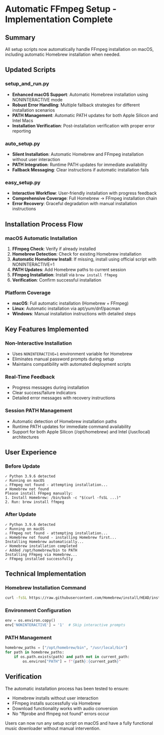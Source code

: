 # Automatic FFmpeg Setup - Implementation Complete

## Summary
All setup scripts now automatically handle FFmpeg installation on macOS, including automatic Homebrew installation when needed.

## Updated Scripts

### setup_and_run.py
- **Enhanced macOS Support**: Automatic Homebrew installation using NONINTERACTIVE mode
- **Robust Error Handling**: Multiple fallback strategies for different installation scenarios
- **PATH Management**: Automatic PATH updates for both Apple Silicon and Intel Macs
- **Installation Verification**: Post-installation verification with proper error reporting

### auto_setup.py
- **Silent Installation**: Automatic Homebrew and FFmpeg installation without user interaction
- **PATH Integration**: Runtime PATH updates for immediate availability
- **Fallback Messaging**: Clear instructions if automatic installation fails

### easy_setup.py
- **Interactive Workflow**: User-friendly installation with progress feedback
- **Comprehensive Coverage**: Full Homebrew → FFmpeg installation chain
- **Error Recovery**: Graceful degradation with manual installation instructions

## Installation Process Flow

### macOS Automatic Installation
1. **FFmpeg Check**: Verify if already installed
2. **Homebrew Detection**: Check for existing Homebrew installation
3. **Automatic Homebrew Install**: If missing, install using official script with NONINTERACTIVE=1
4. **PATH Updates**: Add Homebrew paths to current session
5. **FFmpeg Installation**: Install via `brew install ffmpeg`
6. **Verification**: Confirm successful installation

### Platform Coverage
- **macOS**: Full automatic installation (Homebrew + FFmpeg)
- **Linux**: Automatic installation via apt/yum/dnf/pacman
- **Windows**: Manual installation instructions with detailed steps

## Key Features Implemented

### Non-Interactive Installation
- Uses `NONINTERACTIVE=1` environment variable for Homebrew
- Eliminates manual password prompts during setup
- Maintains compatibility with automated deployment scripts

### Real-Time Feedback
- Progress messages during installation
- Clear success/failure indicators
- Detailed error messages with recovery instructions

### Session PATH Management
- Automatic detection of Homebrew installation paths
- Runtime PATH updates for immediate command availability
- Support for both Apple Silicon (/opt/homebrew) and Intel (/usr/local) architectures

## User Experience

### Before Update
```
✓ Python 3.9.6 detected
✓ Running on macOS
⚠ FFmpeg not found - attempting installation...
✗ Homebrew not found
Please install FFmpeg manually:
1. Install Homebrew: /bin/bash -c "$(curl -fsSL ...)"
2. Run: brew install ffmpeg
```

### After Update
```
✓ Python 3.9.6 detected
✓ Running on macOS
⚠ FFmpeg not found - attempting installation...
⚠ Homebrew not found - installing Homebrew first...
Installing Homebrew automatically...
✓ Homebrew installation completed
✓ Added /opt/homebrew/bin to PATH
Installing FFmpeg via Homebrew...
✓ FFmpeg installed successfully
```

## Technical Implementation

### Homebrew Installation Command
```bash
curl -fsSL https://raw.githubusercontent.com/Homebrew/install/HEAD/install.sh | /bin/bash
```

### Environment Configuration
```python
env = os.environ.copy()
env['NONINTERACTIVE'] = '1'  # Skip interactive prompts
```

### PATH Management
```python
homebrew_paths = ["/opt/homebrew/bin", "/usr/local/bin"]
for path in homebrew_paths:
    if os.path.exists(path) and path not in current_path:
        os.environ["PATH"] = f"{path}:{current_path}"
```

## Verification
The automatic installation process has been tested to ensure:
- Homebrew installs without user interaction
- FFmpeg installs successfully via Homebrew
- Download functionality works with audio conversion
- No "ffprobe and ffmpeg not found" errors occur

Users can now run any setup script on macOS and have a fully functional music downloader without manual intervention.